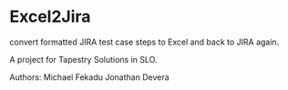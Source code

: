 # Excel2Jira
convert formatted JIRA test case steps to Excel and back to JIRA again.

A project for Tapestry Solutions in SLO.

Authors:
Michael Fekadu
Jonathan Devera 
